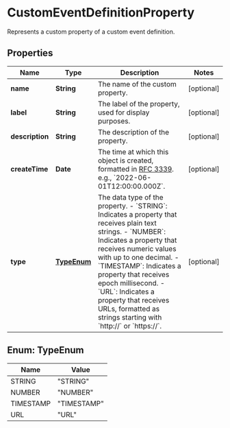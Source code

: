 

# CustomEventDefinitionProperty

Represents a custom property of a custom event definition.

## Properties

| Name | Type | Description | Notes |
|------------ | ------------- | ------------- | -------------|
|**name** | **String** | The name of the custom property. |  [optional] |
|**label** | **String** | The label of the property, used for display purposes. |  [optional] |
|**description** | **String** | The description of the property. |  [optional] |
|**createTime** | **Date** | The time at which this object is created, formatted in [RFC 3339](https://datatracker.ietf.org/doc/html/rfc3339). e.g., &#x60;2022-06-01T12:00:00.000Z&#x60;. |  [optional] |
|**type** | [**TypeEnum**](#TypeEnum) | The data type of the property. - &#x60;STRING&#x60;: Indicates a property that receives plain text strings. - &#x60;NUMBER&#x60;: Indicates a property that receives numeric values with up to one decimal. - &#x60;TIMESTAMP&#x60;: Indicates a property that receives epoch millisecond. - &#x60;URL&#x60;: Indicates a property that receives URLs, formatted as strings starting with &#x60;http://&#x60; or &#x60;https://&#x60;. |  [optional] |



## Enum: TypeEnum

| Name | Value |
|---- | -----|
| STRING | &quot;STRING&quot; |
| NUMBER | &quot;NUMBER&quot; |
| TIMESTAMP | &quot;TIMESTAMP&quot; |
| URL | &quot;URL&quot; |



